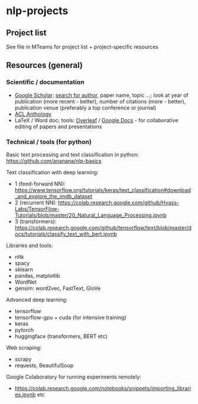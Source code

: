 # nlp-projects

## Project list

See file in MTeams for project list + project-specific resources

## Resources (general)

### Scientific / documentation

- [Google Scholar](https://scholar.google.com/): [search for author](https://scholar.google.gr/citations?hl=en&view_op=search_authors), paper name, topic ...; look at year of publication (more recent - better),  number of citations (more - better), publication venue (preferably a top conference or journal)
- [ACL Anthology](https://aclanthology.org/)
- LaTeX / Word doc; tools: [Overleaf](https://www.overleaf.com/project) / [Google Docs](https://docs.google.com) - for collaborative editing of papers and presentations

### Technical / tools (for python)

Basic text processing and text classification in python: https://github.com/ananana/nlp-basics

Text classification with deep learning: 
- 1 (feed-forward NN): https://www.tensorflow.org/tutorials/keras/text_classification#download_and_explore_the_imdb_dataset
- 2 (recurrent NN): https://colab.research.google.com/github/Hvass-Labs/TensorFlow-Tutorials/blob/master/20_Natural_Language_Processing.ipynb
- 3 (transformers): https://colab.research.google.com/github/tensorflow/text/blob/master/docs/tutorials/classify_text_with_bert.ipynb

Libraries and tools:

- nltk
- spacy
- sklearn
- pandas, matplotlib
- WordNet
- gensim: word2vec, FastText, GloVe

Advanced deep learning:

- tensorflow
- tensorflow-gpu + cuda (for intensive training)
- keras
- pytorch
- huggingface (transformers, BERT etc)

Web scraping:

- scrapy
- requests, BeautifulSoup

Google Colaboratory for running experiments remotely:
- https://colab.research.google.com/notebooks/snippets/importing_libraries.ipynb etc
